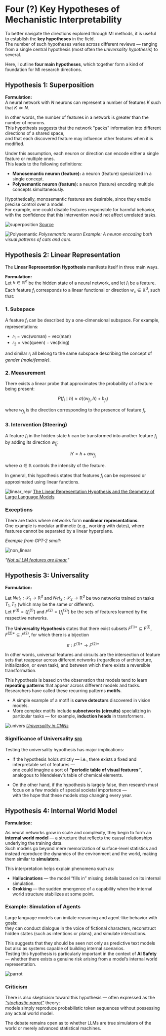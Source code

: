 # Four (?) Key Hypotheses of Mechanistic Interpretability  

To better navigate the directions explored through MI methods, it is useful to establish the **key hypotheses** in the field.  
The number of such hypotheses varies across different reviews — ranging from a single central hypothesis (most often the *universality hypothesis*) to several.  

Here, I outline **four main hypotheses**, which together form a kind of foundation for MI research directions.  

## **Hypothesis 1: Superposition**

**Formulation:**  
A neural network with $N$ neurons can represent a number of features $K$ such that $K \gg N$.  

In other words, the number of features in a network is greater than the number of neurons.  
This hypothesis suggests that the network "packs" information into different directions of a shared space,  
and that each discovered feature may influence other features when it is modified.  

Under this assumption, each neuron or direction can encode either a single feature or multiple ones.  
This leads to the following definitions:  

- **Monosemantic neuron (feature):** a neuron (feature) specialized in a single concept.  
- **Polysemantic neuron (feature):** a neuron (feature) encoding multiple concepts simultaneously.  

Hypothetically, monosemantic features are desirable, since they enable precise control over a model.  
For example, one could disable features responsible for harmful behavior,  
with the confidence that this intervention would not affect unrelated tasks.  

![superposition](https://ucarecdn.com/c5ddd512-9d0a-4a22-ad07-f545b93fda94/)
[Source](https://arxiv.org/pdf/2404.14082)  

![Polysemantic](https://ucarecdn.com/4993b5f3-0a25-4662-b8ed-f04580243810/)
*Polysemantic neuron Example: A neuron encoding both visual patterns of cats and cars.*  

## **Hypothesis 2: Linear Representation** 

The **Linear Representation Hypothesis** manifests itself in three main ways.  

**Formulation:**  
Let $h \in \mathbb{R}^d$ be the hidden state of a neural network, and let $f_i$ be a feature.  
Each feature $f_i$ corresponds to a linear functional or direction $w_c \in \mathbb{R}^d$, such that:  

### 1. Subspace  
A feature $f_i$ can be described by a one-dimensional subspace. For example, representations:  

- $r_1 = \text{vec}(\text{woman}) - \text{vec}(\text{man})$  
- $r_2 = \text{vec}(\text{queen}) - \text{vec}(\text{king})$  

and similar $r_i$ all belong to the same subspace describing the concept of *gender (male/female)*.  

### 2. Measurement  
There exists a linear probe that approximates the probability of a feature being present:  

$$
P(f_i \mid h) \approx \sigma(\langle w_{f_i}, h \rangle + b_{f_i})
$$  

where $w_{f_i}$ is the direction corresponding to the presence of feature $f_i$.  

### 3. Intervention (Steering)  
A feature $f_i$ in the hidden state $h$ can be transformed into another feature $f_j$  
by adding its direction $w_{f_j}$:  

$$
h' = h + \alpha w_{f_j}
$$  

where $\alpha \in \mathbb{R}$ controls the intensity of the feature.  


In general, this hypothesis states that features $f_i$ can be expressed or approximated using linear functions.  

![linear_repr](https://ucarecdn.com/a207cb2b-979f-443f-8ae8-087884b95761/)
[The Linear Representation Hypothesis and the Geometry of Large Language Models](https://arxiv.org/pdf/2311.03658)


### Exceptions  

There are tasks where networks form **nonlinear representations**.  
One example is modular arithmetic (e.g., working with dates), where features cannot be separated by a linear hyperplane.  

*Example from GPT-2 small:*  

![non_linear](https://ucarecdn.com/7a983b42-3f36-4b1e-9044-7a030630ab76/)

*"[Not all LM features are linear.](https://arxiv.org/pdf/2405.14860)"*  

## Hypothesis 3: Universality  

**Formulation:**  

Let $Net_1: \mathcal{X}_1 \to \mathbb{R}^d$ and $Net_2: \mathcal{X}_2 \to \mathbb{R}^d$ be two networks trained on tasks $T_1, T_2$ (which may be the same or different).  
Let $F^{(1)} = \{ f^{(1)}_i \}$ and $F^{(2)} = \{ f^{(2)}_j \}$ be the sets of features learned by the respective networks.  

The **Universality Hypothesis** states that there exist subsets $F^{(1)*} \subseteq F^{(1)}$, $F^{(2)*} \subseteq F^{(2)}$, for which there is a bijection  

$$
\pi : F^{(1)*} \to F^{(2)*}
$$  

In other words, universal features and circuits are the intersection of feature sets that reappear across different networks (regardless of architecture, initialization, or even task), and between which there exists a reversible transformation.  

This hypothesis is based on the observation that models tend to learn **repeating patterns** that appear across different models and tasks.  
Researchers have called these recurring patterns **motifs**.  

- A simple example of a motif is **curve detectors** discovered in vision models.  
- More complex motifs include **subnetworks (circuits)** specializing in particular tasks — for example, **induction heads** in transformers.  

![univers](https://ucarecdn.com/38e7133d-45b5-4328-927a-ec11990f4b2b)
[*Universality in CNNs*](https://distill.pub/2020/circuits/zoom-in/)


### Significance of Universality [src](https://distill.pub/2020/circuits/zoom-in/#claim-3) 

Testing the universality hypothesis has major implications:  

- If the hypothesis holds strictly — i.e., there exists a fixed and interpretable set of features —  
  one could imagine a sort of **“periodic table of visual features”**, analogous to Mendeleev’s table of chemical elements.  

- On the other hand, if the hypothesis is largely false, then research must focus on a few models of special societal importance —  
  with the hope that these models stop changing every year. 


## Hypothesis 4: Internal World Model  

**Formulation:**  

As neural networks grow in scale and complexity, they begin to form an **internal world model** — a structure that reflects the causal relationships underlying the training data.  
Such models go beyond mere memorization of surface-level statistics and instead reproduce the dynamics of the environment and the world, making them similar to **simulators**.  

This interpretation helps explain phenomena such as:  

- **Hallucinations** — the model “fills in” missing details based on its internal simulation.  
- **Grokking** — the sudden emergence of a capability when the internal world structure stabilizes at some point.  


### Example: Simulation of Agents  

Large language models can imitate reasoning and agent-like behavior with goals:  
they can conduct dialogue in the voice of fictional characters, reconstruct hidden states (such as intentions or plans), and simulate interactions.  

This suggests that they should be seen not only as predictive text models but also as systems capable of building internal scenarios.  
Testing this hypothesis is particularly important in the context of **AI Safety** — whether there exists a genuine risk arising from a model’s internal world representation.  

![parrot](https://ucarecdn.com/900cde24-4990-4c8a-80db-95be0d6155bc/-/crop/1589x1079/178,0/-/preview/)

### Criticism  

There is also skepticism toward this hypothesis — often expressed as the [*“stochastic parrot”*](https://dl.acm.org/doi/pdf/10.1145/3442188.3445922) theory:  
models simply reproduce probabilistic token sequences without possessing any actual world model.  

The debate remains open as to whether LLMs are true simulators of the world or merely advanced statistical machines.  



